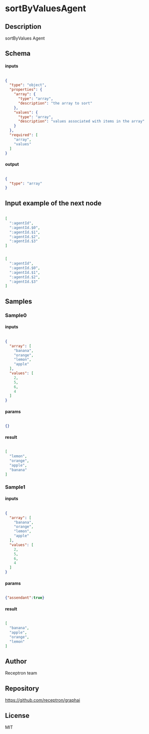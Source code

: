 # sortByValuesAgent



## Description

sortByValues Agent

## Schema

#### inputs

```json

{
  "type": "object",
  "properties": {
    "array": {
      "type": "array",
      "description": "the array to sort"
    },
    "values": {
      "type": "array",
      "description": "values associated with items in the array"
    }
  },
  "required": [
    "array",
    "values"
  ]
}

````

#### output

```json

{
  "type": "array"
}

````

## Input example of the next node

```json

[
  ":agentId",
  ":agentId.$0",
  ":agentId.$1",
  ":agentId.$2",
  ":agentId.$3"
]

````
```json

[
  ":agentId",
  ":agentId.$0",
  ":agentId.$1",
  ":agentId.$2",
  ":agentId.$3"
]

````

## Samples

### Sample0

#### inputs

```json

{
  "array": [
    "banana",
    "orange",
    "lemon",
    "apple"
  ],
  "values": [
    2,
    5,
    6,
    4
  ]
}

````

#### params

```json

{}

````

#### result

```json

[
  "lemon",
  "orange",
  "apple",
  "banana"
]

````
### Sample1

#### inputs

```json

{
  "array": [
    "banana",
    "orange",
    "lemon",
    "apple"
  ],
  "values": [
    2,
    5,
    6,
    4
  ]
}

````

#### params

```json

{"assendant":true}

````

#### result

```json

[
  "banana",
  "apple",
  "orange",
  "lemon"
]

````

## Author

Receptron team

## Repository

https://github.com/receptron/graphai

## License

MIT

